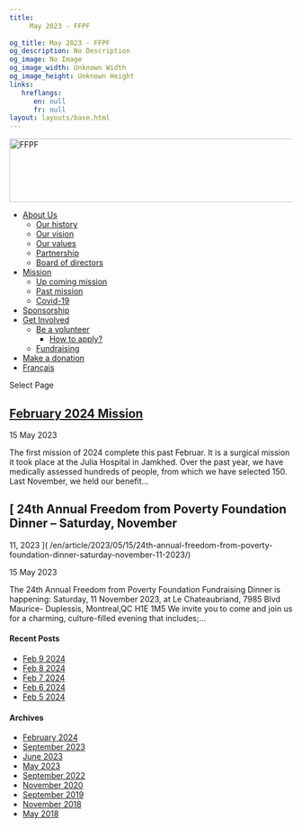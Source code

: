 ```yaml
---
title: 
     May 2023 - FFPF
    
og_title: May 2023 - FFPF
og_description: No Description
og_image: No Image
og_image_width: Unknown Width
og_image_height: Unknown Height
links:
   hreflangs:
      en: null
      fr: null
layout: layouts/base.html
---
```

[ <img src='/wp-content/uploads/2018/10/logo-ffpf.webp' width='505'
height='113' alt='FFPF' /> ](/en/get-involved)

  * [ About Us ](/en/about-us)
    * [ Our history ](/en/about-us#history)
    * [ Our vision ](/en/about-us#vision)
    * [ Our values ](/en/about-us#values)
    * [ Partnership ](/en/about-us#partnership)
    * [ Board of directors ](/en/about-us#board)
  * [ Mission ](/en/mission)
    * [ Up coming mission ](/en/mission#up)
    * [ Past mission ](/en/mission#past)
    * [ Covid-19 ]( /en/article/2020/covid-19-en/)
  * [ Sponsorship ](/en/sponsorship)
  * [ Get Involved ](/en/get-involved)
    * [ Be a volunteer ](/en/get-involved#apply)
      * [ How to apply? ](/en/get-involved#apply)
    * [ Fundraising ](/en/get-involved#collecte)
  * [ Make a donation ](/en/donate/)
  * [ Français ]( /fr/article/2023/05/)

[ ]( )

Select Page

##  [ February 2024 Mission ](/fr)

15 May 2023

The first mission of 2024 complete this past Februar. It is a surgical mission
it took place at the Julia Hospital in Jamkhed. Over the past year, we have
medically assessed hundreds of people, from which we have selected 150. Last
November, we held our benefit...

##  [ 24th Annual Freedom from Poverty Foundation Dinner – Saturday, November
11, 2023 ]( /en/article/2023/05/15/24th-annual-freedom-from-poverty-
foundation-dinner-saturday-november-11-2023/)

15 May 2023

The 24th Annual Freedom from Poverty Foundation Fundraising Dinner is
happening: Saturday, 11 November 2023, at Le Chateaubriand, 7985 Blvd Maurice-
Duplessis, Montreal,QC H1E 1M5 We invite you to come and join us for a
charming, culture-filled evening that includes;...

####  Recent Posts

  * [ Feb 9 2024 ]( /en/article/2024/02/09/feb-9-2024/)
  * [ Feb 8 2024 ]( /en/article/2024/02/08/feb-8-2024/)
  * [ Feb 7 2024 ]( /en/article/2024/02/07/feb-7-2024/)
  * [ Feb 6 2024 ]( /en/article/2024/02/06/feb-6-2024/)
  * [ Feb 5 2024 ]( /en/article/2024/02/05/feb-5-2024/)

####  Archives

  * [ February 2024 ]( /en/article/2024/02/)
  * [ September 2023 ](/09/)
  * [ June 2023 ]( /en/article/2023/06/)
  * [ May 2023 ](index.html)
  * [ September 2022 ]( /en/article/2022/09/)
  * [ November 2020 ]( /en/article/2020/11/)
  * [ September 2019 ]( /en/article/2019/09/)
  * [ November 2018 ]( /en/article/2018/11/)
  * [ May 2018 ]( /en/article/2018/05/)



